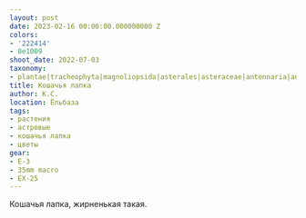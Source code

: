 ```yaml
---
layout: post
date: 2023-02-16 00:00:00.000000000 Z
colors:
- '222414'
- 0e1009
shoot_date: 2022-07-03
taxonomy:
- plantae|tracheophyta|magnoliopsida|asterales|asteraceae|antennaria|antennaria dioica
title: Кошачья лапка
author: К.С.
location: Ёльбаза
tags:
- растения
- астровые
- кошачья лапка
- цветы
gear:
- E-3
- 35mm macro
- EX-25
---
```

Кошачья лапка, жирненькая такая.

